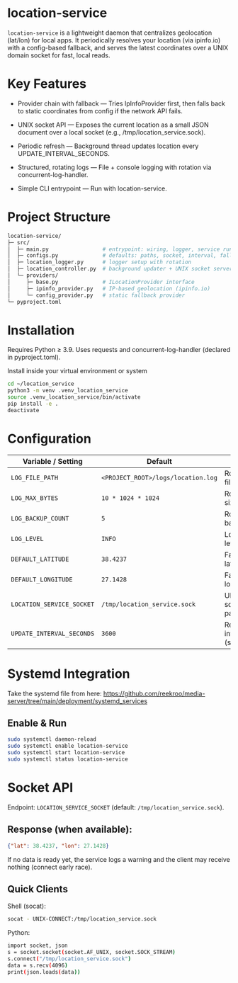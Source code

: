 # location-service

`location-service` is a lightweight daemon that centralizes geolocation (lat/lon) for local apps.
It periodically resolves your location (via ipinfo.io) with a config-based fallback, and serves the latest coordinates over a UNIX domain socket for fast, local reads.

# Key Features

- Provider chain with fallback — Tries IpInfoProvider first, then falls back to static coordinates from config if the network API fails. 

- UNIX socket API — Exposes the current location as a small JSON document over a local socket (e.g., /tmp/location_service.sock). 

- Periodic refresh — Background thread updates location every UPDATE_INTERVAL_SECONDS. 

- Structured, rotating logs — File + console logging with rotation via concurrent-log-handler. 

- Simple CLI entrypoint — Run with location-service.

# Project Structure

```bash
location-service/
├─ src/
│  ├─ main.py                 # entrypoint: wiring, logger, service run
│  ├─ configs.py              # defaults: paths, socket, interval, fallback coords
│  ├─ location_logger.py      # logger setup with rotation
│  ├─ location_controller.py  # background updater + UNIX socket server
│  └─ providers/
│     ├─ base.py              # ILocationProvider interface
│     ├─ ipinfo_provider.py   # IP-based geolocation (ipinfo.io)
│     └─ config_provider.py   # static fallback provider
└─ pyproject.toml
```

# Installation

Requires Python ≥ 3.9. Uses requests and concurrent-log-handler (declared in pyproject.toml).

Install inside your virtual environment or system

```Bash
cd ~/location_service
python3 -m venv .venv_location_service
source .venv_location_service/bin/activate
pip install -e .
deactivate
```

# Configuration

| Variable / Setting        | Default                            | Notes                        |
| ------------------------- | ---------------------------------- | ---------------------------- |
| `LOG_FILE_PATH`           | `<PROJECT_ROOT>/logs/location.log` | Rotating file log.           |
| `LOG_MAX_BYTES`           | `10 * 1024 * 1024`                 | Rotate size.                 |
| `LOG_BACKUP_COUNT`        | `5`                                | Rotate backups.              |
| `LOG_LEVEL`               | `INFO`                             | Logging level.               |
| `DEFAULT_LATITUDE`        | `38.4237`                          | Fallback latitude.           |
| `DEFAULT_LONGITUDE`       | `27.1428`                          | Fallback longitude.          |
| `LOCATION_SERVICE_SOCKET` | `/tmp/location_service.sock`       | UNIX socket path.            |
| `UPDATE_INTERVAL_SECONDS` | `3600`                             | Refresh interval (seconds).  |

# Systemd Integration

Take the systemd file from here: https://github.com/reekroo/media-server/tree/main/deployment/systemd_services

## Enable & Run

```bash
sudo systemctl daemon-reload
sudo systemctl enable location-service
sudo systemctl start location-service
sudo systemctl status location-service
```

# Socket API

Endpoint: `LOCATION_SERVICE_SOCKET` (default: `/tmp/location_service.sock`). 

## Response (when available):

```json
{"lat": 38.4237, "lon": 27.1428}
```

If no data is ready yet, the service logs a warning and the client may receive nothing (connect early race). 

## Quick Clients

Shell (socat):

```bash
socat - UNIX-CONNECT:/tmp/location_service.sock
```

Python:

```bash
import socket, json
s = socket.socket(socket.AF_UNIX, socket.SOCK_STREAM)
s.connect("/tmp/location_service.sock")
data = s.recv(4096)
print(json.loads(data))
```